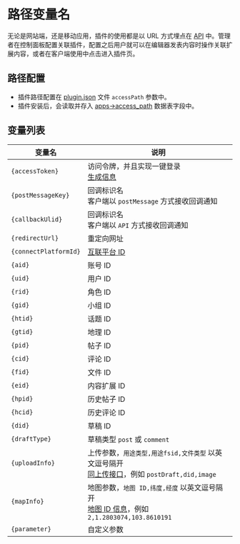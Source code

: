 # 路径变量名

无论是网站端，还是移动应用，插件的使用都是以 URL 方式埋点在 [API](../../api/) 中。管理者在控制面板配置关联插件，配置之后用户就可以在编辑器发表内容时操作关联扩展内容，或者在客户端使用中点击进入插件页。

## 路径配置

- 插件路径配置在 [plugin.json](https://docs.fresns.com/zh-Hans/open-source/extensions/index.html#plugin-json-配置信息) 文件 `accessPath` 参数中。
- 插件安装后，会读取并存入 [apps->access_path](https://docs.fresns.com/zh-Hans/open-source/database/apps/apps.html) 数据表字段中。

## 变量列表

| 变量名 | 说明 |
| --- | --- |
| `{accessToken}` | 访问令牌，并且实现一键登录<br>[生成信息](access-token.md) |
| `{postMessageKey}` | 回调标识名<br>客户端以 `postMessage` 方式接收回调通知 |
| `{callbackUlid}` | 回调标识名<br>客户端以 `API` 方式接收回调通知 |
| `{redirectUrl}` | 重定向网址 |
| `{connectPlatformId}` | [互联平台 ID](https://docs.fresns.com/zh-Hans/open-source/configs/dictionary/connects.html) |
| `{aid}` | 账号 ID |
| `{uid}` | 用户 ID |
| `{rid}` | 角色 ID |
| `{gid}` | 小组 ID |
| `{htid}` | 话题 ID |
| `{gtid}` | 地理 ID |
| `{pid}` | 帖子 ID |
| `{cid}` | 评论 ID |
| `{fid}` | 文件 ID |
| `{eid}` | 内容扩展 ID |
| `{hpid}` | 历史帖子 ID |
| `{hcid}` | 历史评论 ID |
| `{did}` | 草稿 ID |
| `{draftType}` | 草稿类型 `post` 或 `comment` |
| `{uploadInfo}` | 上传参数，`用途类型,用途fsid,文件类型` 以英文逗号隔开<br>[同上传接口](../../api/common/file-uploads.md)，例如 `postDraft,did,image` |
| `{mapInfo}` | 地图参数，`地图 ID,纬度,经度` 以英文逗号隔开<br>[地图 ID 信息](../dictionary/maps.md)，例如 `2,1.2803074,103.8610191` |
| `{parameter}` | 自定义参数 |
